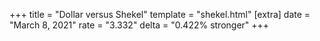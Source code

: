 +++
title = "Dollar versus Shekel"
template = "shekel.html"
[extra]
date = "March  8, 2021"
rate = "3.332"
delta = "0.422% stronger"
+++
